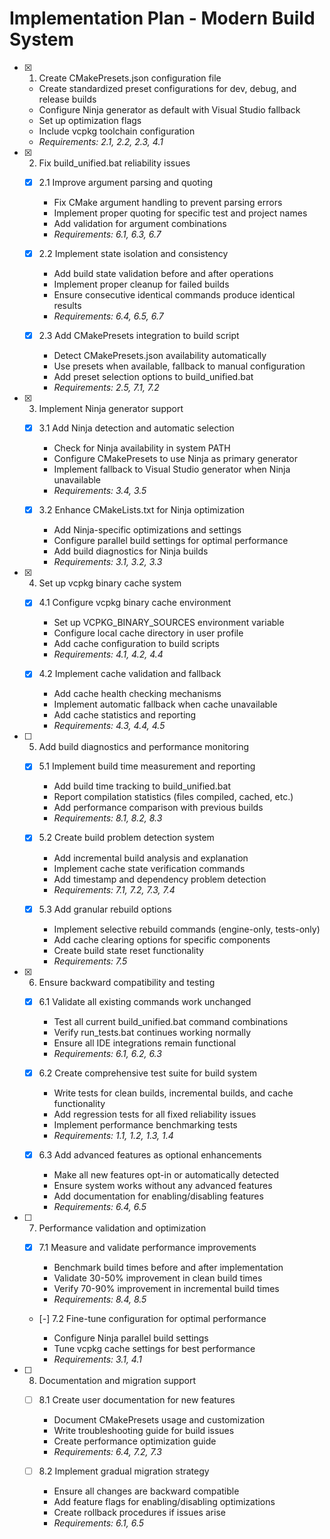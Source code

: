 # Implementation Plan - Modern Build System

- [x] 1. Create CMakePresets.json configuration file

  - Create standardized preset configurations for dev, debug, and release builds
  - Configure Ninja generator as default with Visual Studio fallback
  - Set up optimization flags
  - Include vcpkg toolchain configuration
  - _Requirements: 2.1, 2.2, 2.3, 4.1_

- [x] 2. Fix build_unified.bat reliability issues

  - [x] 2.1 Improve argument parsing and quoting

    - Fix CMake argument handling to prevent parsing errors
    - Implement proper quoting for specific test and project names
    - Add validation for argument combinations
    - _Requirements: 6.1, 6.3, 6.7_

  - [x] 2.2 Implement state isolation and consistency

    - Add build state validation before and after operations
    - Implement proper cleanup for failed builds
    - Ensure consecutive identical commands produce identical results
    - _Requirements: 6.4, 6.5, 6.7_

  - [x] 2.3 Add CMakePresets integration to build script

    - Detect CMakePresets.json availability automatically
    - Use presets when available, fallback to manual configuration
    - Add preset selection options to build_unified.bat
    - _Requirements: 2.5, 7.1, 7.2_

- [x] 3. Implement Ninja generator support

  - [x] 3.1 Add Ninja detection and automatic selection

    - Check for Ninja availability in system PATH
    - Configure CMakePresets to use Ninja as primary generator
    - Implement fallback to Visual Studio generator when Ninja unavailable
    - _Requirements: 3.4, 3.5_

  - [x] 3.2 Enhance CMakeLists.txt for Ninja optimization

    - Add Ninja-specific optimizations and settings
    - Configure parallel build settings for optimal performance
    - Add build diagnostics for Ninja builds
    - _Requirements: 3.1, 3.2, 3.3_

- [x] 4. Set up vcpkg binary cache system

  - [x] 4.1 Configure vcpkg binary cache environment

    - Set up VCPKG_BINARY_SOURCES environment variable
    - Configure local cache directory in user profile
    - Add cache configuration to build scripts
    - _Requirements: 4.1, 4.2, 4.4_

  - [x] 4.2 Implement cache validation and fallback

    - Add cache health checking mechanisms
    - Implement automatic fallback when cache unavailable
    - Add cache statistics and reporting
    - _Requirements: 4.3, 4.4, 4.5_

- [ ] 5. Add build diagnostics and performance monitoring

  - [x] 5.1 Implement build time measurement and reporting

    - Add build time tracking to build_unified.bat
    - Report compilation statistics (files compiled, cached, etc.)
    - Add performance comparison with previous builds
    - _Requirements: 8.1, 8.2, 8.3_

  - [x] 5.2 Create build problem detection system

    - Add incremental build analysis and explanation
    - Implement cache state verification commands
    - Add timestamp and dependency problem detection
    - _Requirements: 7.1, 7.2, 7.3, 7.4_

  - [x] 5.3 Add granular rebuild options

    - Implement selective rebuild commands (engine-only, tests-only)
    - Add cache clearing options for specific components
    - Create build state reset functionality
    - _Requirements: 7.5_

- [x] 6. Ensure backward compatibility and testing

  - [x] 6.1 Validate all existing commands work unchanged

    - Test all current build_unified.bat command combinations
    - Verify run_tests.bat continues working normally
    - Ensure all IDE integrations remain functional
    - _Requirements: 6.1, 6.2, 6.3_

  - [x] 6.2 Create comprehensive test suite for build system

    - Write tests for clean builds, incremental builds, and cache functionality
    - Add regression tests for all fixed reliability issues
    - Implement performance benchmarking tests
    - _Requirements: 1.1, 1.2, 1.3, 1.4_

  - [x] 6.3 Add advanced features as optional enhancements

    - Make all new features opt-in or automatically detected
    - Ensure system works without any advanced features
    - Add documentation for enabling/disabling features
    - _Requirements: 6.4, 6.5_

- [ ] 7. Performance validation and optimization

  - [x] 7.1 Measure and validate performance improvements

    - Benchmark build times before and after implementation
    - Validate 30-50% improvement in clean build times
    - Verify 70-90% improvement in incremental build times
    - _Requirements: 8.4, 8.5_

  - [-] 7.2 Fine-tune configuration for optimal performance

    - Configure Ninja parallel build settings
    - Tune vcpkg cache settings for best performance
    - _Requirements: 3.1, 4.1_

- [ ] 8. Documentation and migration support

  - [ ] 8.1 Create user documentation for new features

    - Document CMakePresets usage and customization
    - Write troubleshooting guide for build issues
    - Create performance optimization guide
    - _Requirements: 6.4, 7.2, 7.3_

  - [ ] 8.2 Implement gradual migration strategy
    - Ensure all changes are backward compatible
    - Add feature flags for enabling/disabling optimizations
    - Create rollback procedures if issues arise
    - _Requirements: 6.1, 6.5_
